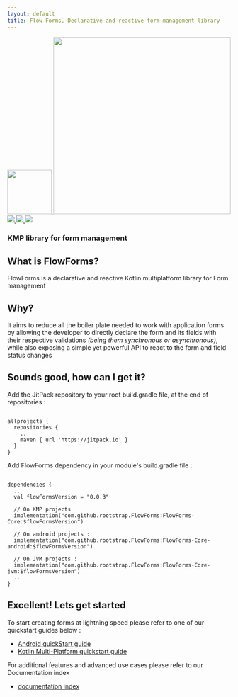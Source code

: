 ```yaml
---
layout: default
title: Flow Forms, Declarative and reactive form management library
---
```


<div class="rs-column center-second-axis"> 
    <a href="http://www.rootstrap.com"> <img src="https://s3-us-west-1.amazonaws.com/rootstrap.com/img/rs.png" width="100"/> </a>
    <img src="/images/logotype-FlowForms-transparent.png" width="400" class="logotype-header"> 
    <div class="rs-row center-main-axis badges-container"> 
      <a href="https://jitpack.io/#rootstrap/FlowForms"> <img src="https://jitpack.io/v/rootstrap/FlowForms.svg" /> </a> 
      <a href="https://www.contributor-covenant.org/version/2/1/code_of_conduct/"> <img src="https://img.shields.io/badge/Contributor%20Covenant-2.1-4baaaa.svg" /> </a>
      <a href="https://opensource.org/licenses/MIT"> <img src="https://img.shields.io/badge/License-MIT-yellow.svg" /> </a>
    </div>
    <h3 class="index-subtitle"> KMP library for form management </h3>
</div>

## What is FlowForms?
FlowForms is a declarative and reactive Kotlin multiplatform library for Form management

## Why?
It aims to reduce all the boiler plate needed to work with application forms by allowing the developer to directly declare the form and its fields with their respective validations _(being them synchronous or asynchronous)_, while also exposing a simple yet powerful API to react to the form and field status changes

## Sounds good, how can I get it?
Add the JitPack repository to your root build.gradle file, at the end of repositories :
<pre><code class="kotlin">
allprojects {
  repositories {
    ..
    maven { url 'https://jitpack.io' }
  }
}
</code></pre>

Add FlowForms dependency in your module's build.gradle file :
<pre><code class="kotlin">
dependencies {
  ..
  val flowFormsVersion = "0.0.3"
    
  // On KMP projects
  implementation("com.github.rootstrap.FlowForms:FlowForms-Core:$flowFormsVersion")

  // On android projects :
  implementation("com.github.rootstrap.FlowForms:FlowForms-Core-android:$flowFormsVersion")

  // On JVM projects :
  implementation("com.github.rootstrap.FlowForms:FlowForms-Core-jvm:$flowFormsVersion")
  ..
}
</code></pre>

## Excellent! Lets get started
To start creating forms at lightning speed please refer to one of our quickstart guides below :
 - [Android quickStart guide](pages/android-quickstart)
 - [Kotlin Multi-Platform quickstart guide](pages/kmp-quickstart)

For additional features and advanced use cases please refer to our Documentation index
 - [documentation index](pages/documentation-index)
